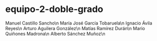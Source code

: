 # equipo-2-doble-grado
Manuel Castillo Sancho\n
María José García Tobaruela\n
Ignacio Ávila Reyes\n
Arturo Aguilera González\n
Matías Ramírez Durán\n
Mario Quiñones Madrona\n
Alberto Sánchez Muñoz\n
